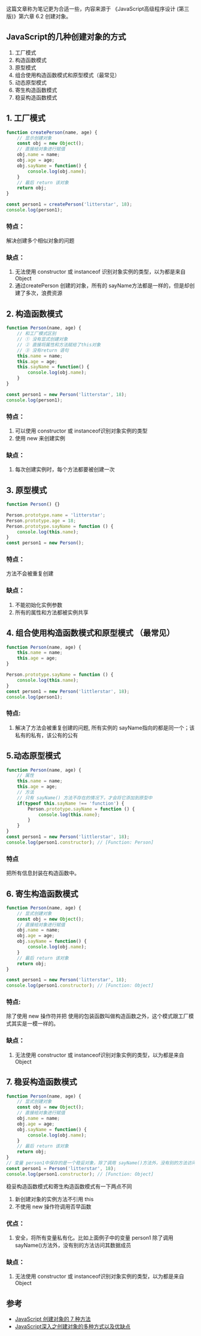 这篇文章称为笔记更为合适一些，内容来源于 《JavaScript高级程序设计 (第三版)》第六章 6.2 创建对象。

## JavaScript的几种创建对象的方式
1. 工厂模式
2. 构造函数模式
3. 原型模式
4. 组合使用构造函数模式和原型模式（最常见）
5. 动态原型模式
6. 寄生构造函数模式
7. 稳妥构造函数模式

## 1. 工厂模式
```js
function createPerson(name, age) {
    // 显示创建对象
    const obj = new Object();
    // 直接给对象进行赋值
    obj.name = name;
    obj.age = age;
    obj.sayName = function() {
        console.log(obj.name);
    }
    // 最后 return 该对象
    return obj;
}

const person1 = createPerson('litterstar', 18);
console.log(person1);
```
### 特点：
解决创建多个相似对象的问题

### 缺点：
1. 无法使用 constructor 或 instanceof 识别对象实例的类型，以为都是来自 Object
2. 通过createPerson 创建的对象，所有的 sayName方法都是一样的，但是却创建了多次，浪费资源

## 2. 构造函数模式
```js
function Person(name, age) {
    // 和工厂模式区别
    // ① 没有显式创建对象
    // ② 直接将属性和方法赋给了this对象
    // ③ 没有return 语句
    this.name = name;
    this.age = age;
    this.sayName = function() {
        console.log(obj.name);
    }
}

const person1 = new Person('litterstar', 18);
console.log(person1);
```
### 特点：

1. 可以使用 constructor 或 instanceof识别对象实例的类型
2. 使用 new 来创建实例

### 缺点：
1. 每次创建实例时，每个方法都要被创建一次

## 3. 原型模式
```js
function Person() {}

Person.prototype.name = 'litterstar';
Person.prototype.age = 18;
Person.prototype.sayName = function () {
    console.log(this.name);
}
const person1 = new Person();
```
### 特点：
方法不会被重复创建

### 缺点：
1. 不能初始化实例参数
2. 所有的属性和方法都被实例共享

## 4. 组合使用构造函数模式和原型模式 （最常见）
```js
function Person(name, age) {
    this.name = name;
    this.age = age;
}

Person.prototype.sayName = function () {
    console.log(this.name);
}
const person1 = new Person('littlerstar', 18);
console.log(person1);
```
### 特点:
1. 解决了方法会被重复创建的问题, 所有实例的 sayName指向的都是同一个；该私有的私有，该公有的公有


## 5.动态原型模式

```js
function Person(name, age) {
    // 属性
    this.name = name;
    this.age = age;
    // 方法
    // 只有 sayName() 方法不存在的情况下，才会将它添加到原型中
    if(typeof this.sayName !== 'function') {
        Person.prototype.sayName = function () {
            console.log(this.name);
        }
    }
}
const person1 = new Person('littlerstar', 18);
console.log(person1.constructor); // [Function: Person]
```
### 特点
把所有信息封装在构造函数中。
### 

## 6. 寄生构造函数模式

```js
function Person(name, age) {
    // 显式创建对象
    const obj = new Object();
    // 直接给对象进行赋值
    obj.name = name;
    obj.age = age;
    obj.sayName = function() {
        console.log(obj.name);
    }
    // 最后 return 该对象
    return obj;
}

const person1 = new Person('litterstar', 18);
console.log(person1.constructor); // [Function: Object]
```
### 特点:
除了使用 new 操作符并把 使用的包装函数叫做构造函数之外，这个模式跟工厂模式其实是一模一样的。

### 缺点：
1. 无法使用 constructor 或 instanceof识别对象实例的类型，以为都是来自 Object

## 7. 稳妥构造函数模式

```js
function Person(name, age) {
    // 显式创建对象
    const obj = new Object();
    // 直接给对象进行赋值
    obj.name = name;
    obj.age = age;
    obj.sayName = function() {
        console.log(obj.name);
    }
    // 最后 return 该对象
    return obj;
}
// 变量 person1中保存的是一个稳妥对象，除了调用 sayName()方法外，没有别的方法访问其数据成员
const person1 = Person('litterstar', 18);
console.log(person1.constructor); // [Function: Object]
```
稳妥构造函数模式和寄生构造函数模式有一下两点不同
1. 新创建对象的实例方法不引用 this
2. 不使用 new 操作符调用否早函数


### 优点：
1. 安全，将所有变量私有化。比如上面例子中的变量 person1 除了调用 sayName()方法外，没有别的方法访问其数据成员

### 缺点：
1. 无法使用 constructor 或 instanceof识别对象实例的类型，以为都是来自 Object

## 参考
- [JavaScript 创建对象的 7 种方法](https://juejin.im/entry/58291447128fe1005cd41c52)
- [JavaScript深入之创建对象的多种方式以及优缺点](https://github.com/mqyqingfeng/Blog/issues/15)
